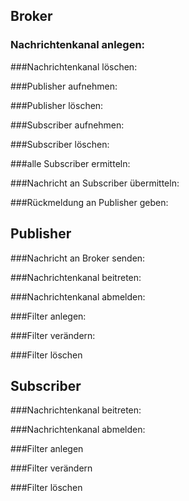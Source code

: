 



## Broker
### Nachrichtenkanal anlegen:

###Nachrichtenkanal löschen:

###Publisher aufnehmen:

###Publisher löschen:

###Subscriber aufnehmen:

###Subscriber löschen:

###alle Subscriber ermitteln:

###Nachricht an Subscriber übermitteln:

###Rückmeldung an Publisher geben:


## Publisher
###Nachricht an Broker senden:

###Nachrichtenkanal beitreten:

###Nachrichtenkanal abmelden:

###Filter anlegen:

###Filter verändern:

###Filter löschen

## Subscriber
###Nachrichtenkanal beitreten:

###Nachrichtenkanal abmelden:

###Filter anlegen

###Filter verändern

###Filter löschen
